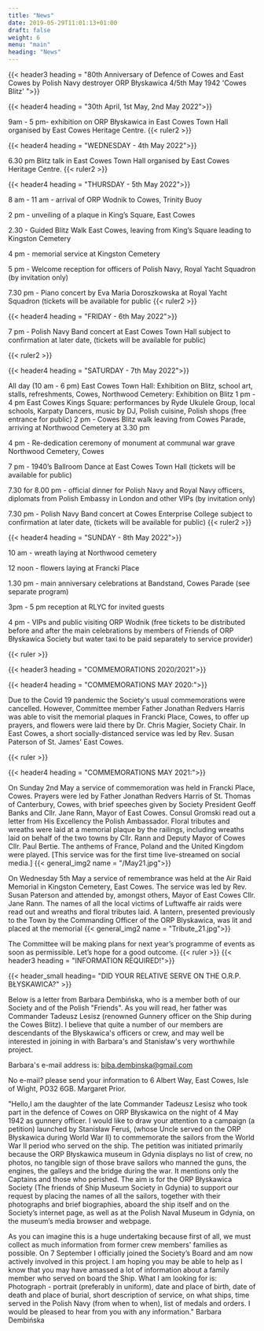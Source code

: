 ```yaml
---
title: "News"
date: 2019-05-29T11:01:13+01:00
draft: false
weight: 6
menu: "main"
heading: "News"
---
```


{{< header3 heading = "80th Anniversary of Defence of Cowes and East Cowes by Polish Navy destroyer ORP Błyskawica 4/5th May 1942 'Cowes Blitz' ">}}


{{< header4 heading = "30th April, 1st May, 2nd May 2022">}}

9am - 5 pm- exhibition on ORP Błyskawica in East Cowes Town Hall organised by East Cowes Heritage Centre. 
{{< ruler2 >}}

{{< header4 heading = "WEDNESDAY - 4th May 2022">}}

6.30 pm Blitz talk in East Cowes Town Hall organised by East Cowes Heritage Centre. 
{{< ruler2 >}}

{{< header4 heading = "THURSDAY - 5th May 2022">}}

8 am - 11 am - arrival of ORP Wodnik to Cowes, Trinity Buoy

2 pm - unveiling of a plaque in King’s Square, East Cowes

2.30 - Guided Blitz Walk East Cowes,
leaving from King’s Square leading to Kingston Cemetery

4 pm - memorial service at Kingston Cemetery

5 pm - Welcome reception for officers of Polish Navy, Royal Yacht Squadron
(by invitation only)

7.30 pm - Piano concert by Eva Maria Doroszkowska at Royal Yacht Squadron
(tickets will be available for public
{{< ruler2 >}}

{{< header4 heading = "FRIDAY - 6th May 2022">}}

7 pm - Polish Navy Band concert at East Cowes Town Hall
subject to confirmation at later date,
(tickets will be available for public)

{{< ruler2 >}}

{{< header4 heading = "SATURDAY - 7th May 2022">}}

All day (10 am - 6 pm)
East Cowes Town Hall: Exhibition on Blitz, school art, stalls, refreshments,
Cowes, Northwood Cemetery: Exhibition on Blitz
1 pm - 4 pm East Cowes Kings Square:
performances by Ryde Ukulele Group, local schools, Karpaty Dancers,
music by DJ,
Polish cuisine, Polish shops
(free entrance for public)
2 pm - Cowes Blitz walk leaving from Cowes Parade,
arriving at Northwood Cemetery at 3.30 pm

4 pm - Re-dedication ceremony of monument at communal war grave
Northwood Cemetery, Cowes

7 pm - 1940’s Ballroom Dance at East Cowes Town Hall
(tickets will be available for public)

7.30 for 8.00 pm - official dinner for Polish Navy and Royal Navy officers,
diplomats from Polish Embassy in London and other VIPs
(by invitation only)

7.30 pm - Polish Navy Band concert at Cowes Enterprise College
subject to confirmation at later date,
(tickets will be available for public)
{{< ruler2 >}}

{{< header4 heading = "SUNDAY - 8th May 2022">}}

10 am - wreath laying at Northwood cemetery

12 noon - flowers laying at Francki Place

1.30 pm - main anniversary celebrations at Bandstand, Cowes Parade
(see separate program)

3pm - 5 pm reception at RLYC for invited guests

4 pm - VIPs and public visiting ORP Wodnik
(free tickets to be distributed before and after the main celebrations
by members of Friends of ORP Błyskawica Society
but water taxi to be paid separately to service provider)


{{< ruler >}}

{{< header3 heading = "COMMEMORATIONS 2020/2021">}}

{{< header4 heading = "COMMEMORATIONS MAY 2020:">}}

Due to the Covid 19 pandemic the Society's
usual commemorations were cancelled.
However, Committee member Father Jonathan
Redvers Harris was able to visit the memorial
plaques in Francki Place, Cowes, to offer up
prayers, and flowers were laid there by Dr.
Chris Magier, Society Chair.
In East Cowes, a short socially-distanced
service was led by Rev. Susan Paterson of St.
James' East Cowes.


{{< ruler >}}


{{< header4 heading = "COMMEMORATIONS MAY 2021:">}}

On Sunday 2nd May a service of
commemoration was held in Francki Place,
Cowes. Prayers were led by Father Jonathan
Redvers Harris of St. Thomas of Canterbury, Cowes, with brief speeches
given by Society President Geoff Banks and Cllr. Jane Rann, Mayor of
East Cowes. Consul Gromski read out a letter from His Excellency the
Polish Ambassador. Floral tributes and wreaths were laid at a memorial
plaque by the railings, including wreaths laid on behalf of the two towns
by Cllr. Rann and Deputy Mayor of Cowes Cllr. Paul Bertie. The anthems
of France, Poland and the United Kingdom were played. [This service
was for the first time live-streamed on social media.]
{{< general_img2 name = "/May21.jpg">}}

On Wednesday 5th May a service
of remembrance was held at the
Air Raid Memorial in Kingston
Cemetery, East Cowes. The
service was led by Rev. Susan
Paterson and attended by,
amongst others, Mayor of East
Cowes Cllr. Jane Rann. The
names of all the local victims of
Luftwaffe air raids were read out
and wreaths and floral tributes
laid. A lantern, presented
previously to the Town by the
Commanding Officer of the ORP
Blyskawica, was lit and placed at the memorial
{{< general_img2 name = "Tribute_21.jpg">}}


The Committee will be making plans for next year’s programme of events as soon as permissible. Let’s hope for a good outcome.
{{< ruler >}}
{{< header3 heading = "INFORMATION REQUIRED!">}}

 {{< header_small heading= "DID YOUR RELATIVE SERVE ON THE O.R.P. BŁYSKAWICA?" >}}

Below is a letter from Barbara Dembińska, who is a member both of our Society and of the Polish "Friends". As you will read, her father was Commander Tadeusz Lesisz (renowned Gunnery officer on the Ship during the Cowes Blitz). I believe that quite a number of our members are descendants of the Błyskawica's officers or crew, and may well be interested in joining in with Barbara's and Stanisław's very worthwhile project.

Barbara's e-mail address is: biba.dembinska@gmail.com

No e-mail? please send your information to 6 Albert Way, East
Cowes, Isle of Wight, PO32 6GB. Margaret Prior.

 "Hello,I am the daughter of the late Commander Tadeusz Lesisz who took part in the defence of Cowes on ORP Błyskawica on the night of 4 May 1942 as gunnery officer.
I would like to draw your attention to a campaign (a petition) launched by Stanisław Feruś, (whose Uncle served on the ORP Błyskawica during World War II) to commemorate the sailors from the World War II period who served on the ship.
The petition was initiated primarily because the ORP Błyskawica museum in Gdynia displays no list of crew, no photos, no tangible sign of those brave sailors who manned the guns, the engines, the galleys and the bridge during the war. It mentions only the Captains and those who perished.
The aim is for the ORP Błyskawica Society (The friends of Ship Museum Society in Gdynia) to support our request by placing the names of all the sailors, together with their photographs and brief biographies, aboard the ship itself and on the Society’s internet page, as well as at the Polish Naval Museum in Gdynia, on the museum’s media browser and webpage.
 
 As you can imagine this is a huge undertaking because first of all, we must collect as much information from former crew members' families as possible.
On 7 September I officially joined the Society’s Board and am now actively involved in this project.
I am hoping you may be able to help as I know that you may have amassed a lot of information about a family member who served on board the Ship. What I am looking for is:
Photograph - portrait (preferably in uniform), date and place of birth, date of death and place of burial, short description of service, on what ships, time served in the Polish Navy (from when to when), list of medals and orders.
I would be pleased to hear from you with any information." Barbara Dembińska
